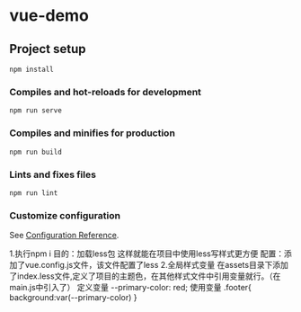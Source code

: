 # vue-demo

## Project setup
```
npm install
```

### Compiles and hot-reloads for development
```
npm run serve
```

### Compiles and minifies for production
```
npm run build
```

### Lints and fixes files
```
npm run lint
```

### Customize configuration
See [Configuration Reference](https://cli.vuejs.org/config/).


1.执行npm i
  目的：加载less包 这样就能在项目中使用less写样式更方便
  配置：添加了vue.config.js文件，该文件配置了less
2.全局样式变量
  在assets目录下添加了index.less文件,定义了项目的主题色，在其他样式文件中引用变量就行。（在main.js中引入了）
  定义变量 --primary-color: red;
  使用变量 .footer{
    background:var(--primary-color)
  }

